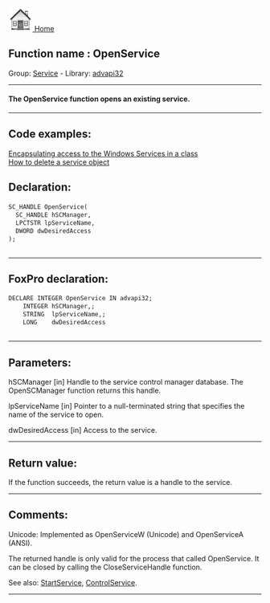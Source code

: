 [<img src="../../images/home.png"> Home ](https://github.com/VFPX/Win32API)  

## Function name : OpenService
Group: [Service](../../functions_group.md#Service)  -  Library: [advapi32](../../Libraries.md#advapi32)  
***  


#### The OpenService function opens an existing service.

***  


## Code examples:
[Encapsulating access to the Windows Services in a class](../../samples/sample_476.md)  
[How to delete a service object](../../samples/sample_518.md)  

## Declaration:
```foxpro  
SC_HANDLE OpenService(
  SC_HANDLE hSCManager,
  LPCTSTR lpServiceName,
  DWORD dwDesiredAccess
);
  
```  
***  


## FoxPro declaration:
```foxpro  
DECLARE INTEGER OpenService IN advapi32;
	INTEGER hSCManager,;
	STRING  lpServiceName,;
	LONG    dwDesiredAccess
  
```  
***  


## Parameters:
hSCManager 
[in] Handle to the service control manager database. The OpenSCManager function returns this handle.

lpServiceName 
[in] Pointer to a null-terminated string that specifies the name of the service to open. 

dwDesiredAccess 
[in] Access to the service.   
***  


## Return value:
If the function succeeds, the return value is a handle to the service.
  
***  


## Comments:
Unicode: Implemented as OpenServiceW (Unicode) and OpenServiceA (ANSI).  
  
The returned handle is only valid for the process that called OpenService. It can be closed by calling the CloseServiceHandle function.  
  
See also: [StartService](../advapi32/StartService.md), [ControlService](../advapi32/ControlService.md).  
  
***  

